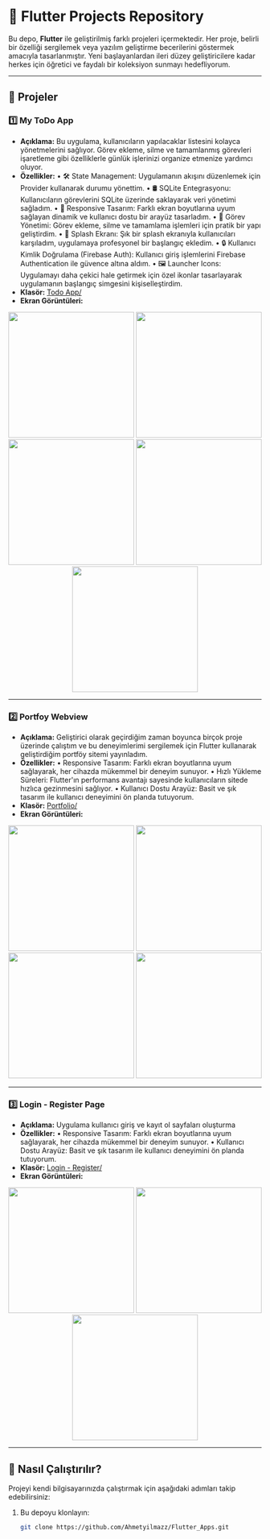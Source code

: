 # 🌟 **Flutter Projects Repository**

Bu depo, **Flutter** ile geliştirilmiş farklı projeleri içermektedir. Her proje, belirli bir özelliği sergilemek veya yazılım geliştirme becerilerini göstermek amacıyla tasarlanmıştır. Yeni başlayanlardan ileri düzey geliştiricilere kadar herkes için öğretici ve faydalı bir koleksiyon sunmayı hedefliyorum.

---

## 📁 **Projeler**

### 1️⃣ **My ToDo App**
- **Açıklama:** Bu uygulama, kullanıcıların yapılacaklar listesini kolayca yönetmelerini sağlıyor. Görev ekleme, silme ve tamamlanmış görevleri işaretleme gibi özelliklerle günlük işlerinizi organize etmenize yardımcı oluyor. 
- **Özellikler:**
 • 🛠 State Management: Uygulamanın akışını düzenlemek için Provider kullanarak durumu yönettim.
 • 🛢 SQLite Entegrasyonu: Kullanıcıların görevlerini SQLite üzerinde saklayarak veri yönetimi sağladım.
 • 🎨 Responsive Tasarım: Farklı ekran boyutlarına uyum sağlayan dinamik ve kullanıcı dostu bir arayüz tasarladım.
 • 📅 Görev Yönetimi: Görev ekleme, silme ve tamamlama işlemleri için pratik bir yapı geliştirdim.
 • 🎯 Splash Ekranı: Şık bir splash ekranıyla kullanıcıları karşıladım, uygulamaya profesyonel bir başlangıç ekledim.
 • 🔒 Kullanıcı Kimlik Doğrulama (Firebase Auth): Kullanıcı giriş işlemlerini Firebase Authentication ile güvence altına aldım.
 • 🖼 Launcher Icons: Uygulamayı daha çekici hale getirmek için özel ikonlar tasarlayarak uygulamanın başlangıç simgesini kişiselleştirdim.
- **Klasör:** [Todo App/](./todo_sqlite/)
- **Ekran Görüntüleri:**
<div align="center">
  <img src="./todo_sqlite/app_screenshot/Screenshot_1720625162.png" width="250"/>
  <img src="./todo_sqlite/app_screenshot/Screenshot_1723979305.png" width="250"/>
  <img src="./todo_sqlite/app_screenshot/Screenshot_1723979352.png" width="250"/>
  <img src="./todo_sqlite/app_screenshot/Screenshot_1723979362.png" width="250"/>
  <img src="./todo_sqlite/app_screenshot/Screenshot_1723979365.png" width="250"/>
</div>

---

### 2️⃣ **Portfoy Webview**
- **Açıklama:** Geliştirici olarak geçirdiğim zaman boyunca birçok proje üzerinde çalıştım ve bu deneyimlerimi sergilemek için Flutter kullanarak geliştirdiğim portföy sitemi yayınladım.
- **Özellikler:**
  • Responsive Tasarım: Farklı ekran boyutlarına uyum sağlayarak, her cihazda mükemmel bir deneyim sunuyor.
  • Hızlı Yükleme Süreleri: Flutter'ın performans avantajı sayesinde kullanıcıların sitede hızlıca gezinmesini sağlıyor.
  • Kullanıcı Dostu Arayüz: Basit ve şık tasarım ile kullanıcı deneyimini ön planda tutuyorum.
- **Klasör:** [Portfolio/](./webview/)
- **Ekran Görüntüleri:**
<div align="center">
  <img src="./webview/Screenshots/Screenshot_1727195441.png" width="250"/>
  <img src="./webview/Screenshots/Screenshot_1727195455.png" width="250"/>
  <img src="./webview/Screenshots/Screenshot_1727195460.png" width="250"/>
  <img src="./webview/Screenshots/Screenshot_1727195465.png" width="250"/>
</div>

---

### 3️⃣ **Login - Register Page**
- **Açıklama:** Uygulama kullanıcı giriş ve kayıt ol sayfaları oluşturma 
- **Özellikler:**
  • Responsive Tasarım: Farklı ekran boyutlarına uyum sağlayarak, her cihazda mükemmel bir deneyim sunuyor.
  • Kullanıcı Dostu Arayüz: Basit ve şık tasarım ile kullanıcı deneyimini ön planda tutuyorum.
- **Klasör:** [Login - Register/](./loginekrani_app/)
- **Ekran Görüntüleri:**
<div align="center">
  <img src="./loginekrani_app/resimler/login_page.png" width="250"/>
  <img src="./loginekrani_app/resimler/register_page.png" width="250"/>
  <img src="./loginekrani_app/resimler/Giris_KayitOl_page.png" width="250"/>
</div>

---

## 🔧 **Nasıl Çalıştırılır?**
Projeyi kendi bilgisayarınızda çalıştırmak için aşağıdaki adımları takip edebilirsiniz:

1. Bu depoyu klonlayın:
   ```bash
   git clone https://github.com/Ahmetyilmazz/Flutter_Apps.git
